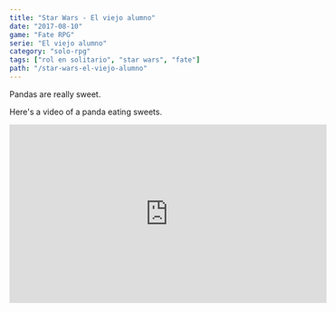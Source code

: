 ```yaml
---
title: "Star Wars - El viejo alumno"
date: "2017-08-10"
game: "Fate RPG"
serie: "El viejo alumno"
category: "solo-rpg"
tags: ["rol en solitario", "star wars", "fate"]
path: "/star-wars-el-viejo-alumno"
---
```


Pandas are really sweet.

Here's a video of a panda eating sweets.

<iframe width="560" height="315" src="https://www.youtube.com/embed/4n0xNbfJLR8" frameborder="0" allowfullscreen></iframe>